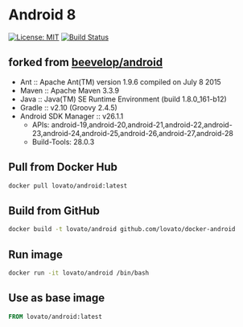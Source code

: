 # Android 8

[![License: MIT](https://img.shields.io/badge/License-MIT-yellow.svg)](https://opensource.org/licenses/MIT)
[![Build Status](https://travis-ci.org/lovato/docker-android.svg?branch=master)](https://travis-ci.org/lovato/docker-android)

## forked from [beevelop/android](https://github.com/beevelop/docker-android)

- Ant :: Apache Ant(TM) version 1.9.6 compiled on July 8 2015
- Maven :: Apache Maven 3.3.9
- Java :: Java(TM) SE Runtime Environment (build 1.8.0_161-b12)
- Gradle :: v2.10 (Groovy 2.4.5)
- Android SDK Manager :: v26.1.1
  - APIs: android-19,android-20,android-21,android-22,android-23,android-24,android-25,android-26,android-27,android-28
  - Build-Tools: 28.0.3

## Pull from Docker Hub

```bash
docker pull lovato/android:latest
```

## Build from GitHub

```bash
docker build -t lovato/android github.com/lovato/docker-android
```

## Run image

```bash
docker run -it lovato/android /bin/bash
```

## Use as base image

```Dockerfile
FROM lovato/android:latest
```
